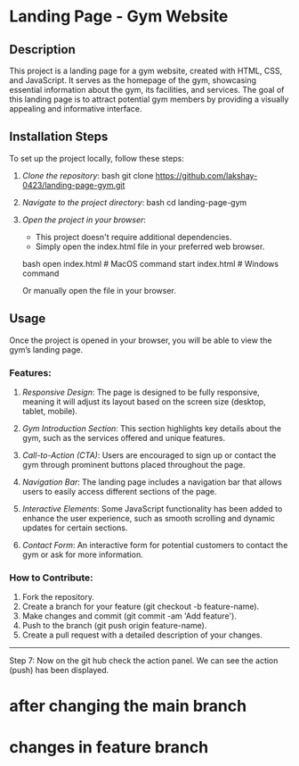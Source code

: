 # Landing Page - Gym Website

## Description

This project is a landing page for a gym website, created with HTML, CSS, and JavaScript. It serves as the homepage of the gym, showcasing essential information about the gym, its facilities, and services. The goal of this landing page is to attract potential gym members by providing a visually appealing and informative interface.

## Installation Steps

To set up the project locally, follow these steps:

1. *Clone the repository*:
    bash
    git clone https://github.com/lakshay-0423/landing-page-gym.git
    

2. *Navigate to the project directory*:
    bash
    cd landing-page-gym
    

3. *Open the project in your browser*:
    - This project doesn't require additional dependencies.
    - Simply open the index.html file in your preferred web browser.
    
    bash
    open index.html  # MacOS command
    start index.html # Windows command
    

    Or manually open the file in your browser.

## Usage

Once the project is opened in your browser, you will be able to view the gym’s landing page.

### Features:

1. *Responsive Design*: The page is designed to be fully responsive, meaning it will adjust its layout based on the screen size (desktop, tablet, mobile).

2. *Gym Introduction Section*: This section highlights key details about the gym, such as the services offered and unique features.

3. *Call-to-Action (CTA)*: Users are encouraged to sign up or contact the gym through prominent buttons placed throughout the page.

4. *Navigation Bar*: The landing page includes a navigation bar that allows users to easily access different sections of the page.

5. *Interactive Elements*: Some JavaScript functionality has been added to enhance the user experience, such as smooth scrolling and dynamic updates for certain sections.

6. *Contact Form*: An interactive form for potential customers to contact the gym or ask for more information.

### How to Contribute:

1. Fork the repository.
2. Create a branch for your feature (git checkout -b feature-name).
3. Make changes and commit (git commit -am 'Add feature').
4. Push to the branch (git push origin feature-name).
5. Create a pull request with a detailed description of your changes.

---

Step 7: Now on the git hub check the action panel. We can see the action (push) has been displayed.

# after changing the main branch

# changes in feature branch
